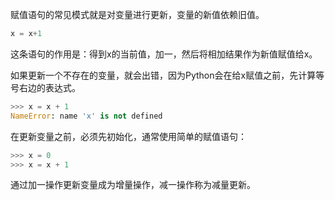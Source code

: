 赋值语句的常见模式就是对变量进行更新，变量的新值依赖旧值。
```python
x = x+1
```
这条语句的作用是：得到x的当前值，加一，然后将相加结果作为新值赋值给x。

如果更新一个不存在的变量，就会出错，因为Python会在给x赋值之前，先计算等号右边的表达式。
```python
>>> x = x + 1
NameError: name 'x' is not defined
```

在更新变量之前，必须先初始化，通常使用简单的赋值语句：
```python
>>> x = 0
>>> x = x + 1
```

通过加一操作更新变量成为增量操作，减一操作称为减量更新。
